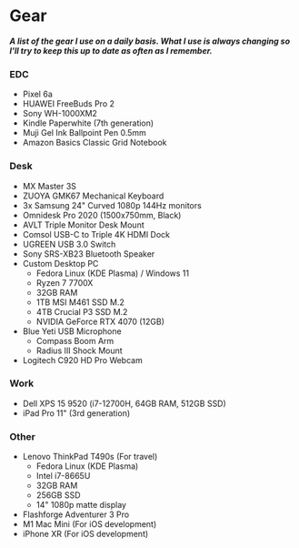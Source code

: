 # Gear

**_A list of the gear I use on a daily basis. What I use is always changing so I'll try to keep this up to date as often as I remember._**

### EDC

- Pixel 6a
- HUAWEI FreeBuds Pro 2
- Sony WH-1000XM2
- Kindle Paperwhite (7th generation)
- Muji Gel Ink Ballpoint Pen 0.5mm
- Amazon Basics Classic Grid Notebook

### Desk

- MX Master 3S
- ZUOYA GMK67 Mechanical Keyboard
- 3x Samsung 24" Curved 1080p 144Hz monitors
- Omnidesk Pro 2020 (1500x750mm, Black)
- AVLT Triple Monitor Desk Mount
- Comsol USB-C to Triple 4K HDMI Dock
- UGREEN USB 3.0 Switch
- Sony SRS-XB23 Bluetooth Speaker
- Custom Desktop PC
  - Fedora Linux (KDE Plasma) / Windows 11
  - Ryzen 7 7700X
  - 32GB RAM
  - 1TB MSI M461 SSD M.2
  - 4TB Crucial P3 SSD M.2
  - NVIDIA GeForce RTX 4070 (12GB)
- Blue Yeti USB Microphone
  - Compass Boom Arm
  - Radius III Shock Mount
- Logitech C920 HD Pro Webcam

### Work

- Dell XPS 15 9520 (i7-12700H, 64GB RAM, 512GB SSD)
- iPad Pro 11" (3rd generation)

### Other

- Lenovo ThinkPad T490s (For travel)
  - Fedora Linux (KDE Plasma)
  - Intel i7-8665U
  - 32GB RAM
  - 256GB SSD
  - 14" 1080p matte display
- Flashforge Adventurer 3 Pro
- M1 Mac Mini (For iOS development)
- iPhone XR (For iOS development)
